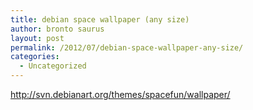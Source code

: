 ```yaml
---
title: debian space wallpaper (any size)
author: bronto saurus
layout: post
permalink: /2012/07/debian-space-wallpaper-any-size/
categories:
  - Uncategorized
---
```

<http://svn.debianart.org/themes/spacefun/wallpaper/>